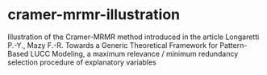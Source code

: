 # cramer-mrmr-illustration
Illustration of the Cramer-MRMR method introduced in the article 
Longaretti P.-Y., Mazy F.-R. Towards a Generic Theoretical Framework for Pattern-Based LUCC Modeling,  a maximum relevance / minimum redundancy selection procedure of explanatory variables
